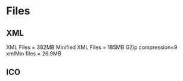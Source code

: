 # Files

## XML

XML Files = 382MB
Minified XML Files = 185MB
GZip compression=9 xmlMin files = 26.9MB

## ICO

